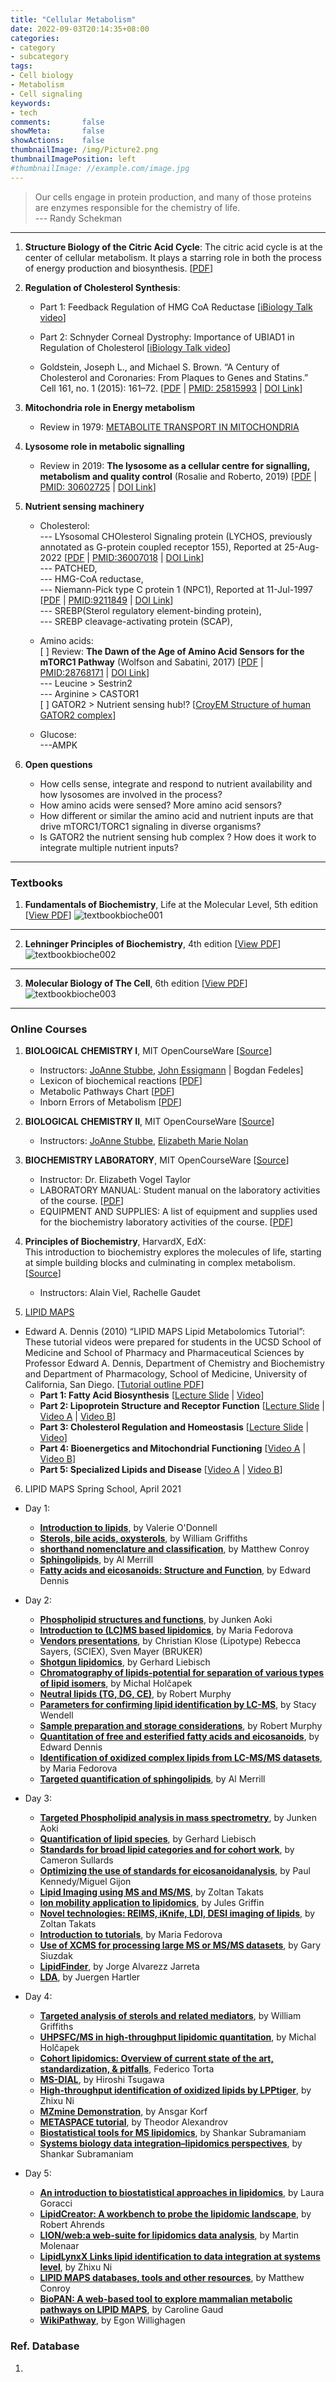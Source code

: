 ```yaml
---
title: "Cellular Metabolism"
date: 2022-09-03T20:14:35+08:00
categories:
- category
- subcategory
tags:
- Cell biology
- Metabolism
- Cell signaling
keywords:
- tech
comments:       false
showMeta:       false
showActions:    false
thumbnailImage: /img/Picture2.png
thumbnailImagePosition: left
#thumbnailImage: //example.com/image.jpg
---
```

> Our cells engage in protein production, and many of those proteins are enzymes responsible for the chemistry of life.\
--- Randy Schekman

<!--more-->


---
1. **Structure Biology of the Citric Acid Cycle**:
The citric acid cycle is at the center of cellular metabolism. It plays a starring role in both the process of energy production and biosynthesis. [[PDF](https://pkueducn-my.sharepoint.com/:b:/g/personal/lijun0705_pku_edu_cn/Ebw1pJbfecJAhkj4gwLLnAUBsK0X1OjzPH7iVrtMMKxnmQ?e=kdjU4f)]


2. **Regulation of Cholesterol Synthesis**: 
    - Part 1: Feedback Regulation of HMG CoA Reductase [[iBiology Talk video](https://pkueducn-my.sharepoint.com/:v:/g/personal/lijun0705_pku_edu_cn/EZ14Ti2ciNdIiJN4-4qnQAQBYB-Kf-O9XGnK0ePHUkXKxw?e=PhSwDP)]
    - Part 2: Schnyder Corneal Dystrophy: Importance of UBIAD1 in Regulation of Cholesterol [[iBiology Talk video](https://pkueducn-my.sharepoint.com/:v:/g/personal/lijun0705_pku_edu_cn/EbHEhuETHC1BuXduXcnksfEBKueRrsc1FwU9H426kgGj7w?e=bDqyul)]
    
    - Goldstein, Joseph L., and Michael S. Brown. “A Century of Cholesterol and Coronaries: From Plaques to Genes and Statins.” Cell 161, no. 1 (2015): 161–72. [[PDF](https://pkueducn-my.sharepoint.com/:b:/g/personal/lijun0705_pku_edu_cn/EVmM9yqeT0lPuIKaqQlzvkwB0cx7RREjxtfaEAEvtxji5A?e=gxGANA) | [PMID: 25815993](https://pubmed.ncbi.nlm.nih.gov/25815993/) | [DOI Link](https://doi.org/10.1016/j.cell.2015.01.036)]


3. **Mitochondria role in Energy metabolism**
    - Review in 1979: [METABOLITE TRANSPORT IN MITOCHONDRIA](https://pkueducn-my.sharepoint.com/:b:/g/personal/lijun0705_pku_edu_cn/EeWcvgdnEsJHqnu77uAAWGoBq6d7dUWpyr1Kromjrev6Rg?e=ylv6xV)

4. **Lysosome role in metabolic signalling**
    - Review in 2019: **The lysosome as a cellular centre for signalling, metabolism and quality control** (Rosalie and Roberto, 2019) [[PDF](https://pkueducn-my.sharepoint.com/:b:/g/personal/lijun0705_pku_edu_cn/EcboMO4gKndOlJOzXWV8ohEBy6mrjgr8mpQGztgPqgYttw?e=yOvXBj) | [PMID: 30602725](https://pubmed.ncbi.nlm.nih.gov/30602725/) | [DOI Link](https://doi.org/10.1038/s41556-018-0244-7)]

5. **Nutrient sensing machinery**
    - Cholesterol: \
    --- LYsosomal CHOlesterol Signaling protein (LYCHOS, previously annotated as G-protein coupled receptor 155), Reported at 25-Aug-2022 [[PDF]() | [PMID:36007018](https://pubmed.ncbi.nlm.nih.gov/36007018/) | [DOI Link](https://doi.org/10.1126/science.abg6621)]\
    --- PATCHED,\
    --- HMG-CoA reductase, \
    --- Niemann-Pick type C protein 1 (NPC1), Reported at 11-Jul-1997 [[PDF](https://pkueducn-my.sharepoint.com/:b:/g/personal/lijun0705_pku_edu_cn/EeFpXfiJMvtMnHHJFEP9kWEBll3GHkSLBymuXpv5xewIDA?e=UHeLri) | [PMID:9211849](https://pubmed.ncbi.nlm.nih.gov/9211849/) | [DOI Link](https://doi.org/10.1126/science.277.5323.228)]\
    --- SREBP(Sterol regulatory element-binding protein),\
    --- SREBP cleavage-activating protein (SCAP), 
    - Amino acids: \
    [ ] Review: **The Dawn of the Age of Amino Acid
Sensors for the mTORC1 Pathway** (Wolfson and Sabatini, 2017) [[PDF](https://pkueducn-my.sharepoint.com/:b:/g/personal/lijun0705_pku_edu_cn/EZgzP49XBXxLkseXtjZA-PUB_zSWROkzRhi8hLTUYoCIfA?e=sajlnb) | [PMID:28768171](https://pubmed.ncbi.nlm.nih.gov/28768171/) | [DOI Link](https://doi.org/10.1016/j.cmet.2017.07.001)] \
    --- Leucine > Sestrin2 \
    --- Arginine > CASTOR1 \
    [ ] GATOR2 > Nutrient sensing hub!? [[CroyEM Structure of human GATOR2 complex](https://doi.org/10.1038/s41586-022-04939-z)]
    
    - Glucose: \
    ---AMPK
    


5. **Open questions**
    - How cells sense, integrate and respond to nutrient availability and how lysosomes are involved in the process?
    - How amino acids were sensed? More amino acid sensors?
    - How different or similar the amino acid and nutrient inputs are that drive mTORC1/TORC1 signaling in diverse organisms?
    - Is GATOR2 the nutrient sensing hub complex ? How does it work to integrate multiple nutrient inputs?


---
### Textbooks
1. **Fundamentals of Biochemistry**, Life at the Molecular Level, 5th edition [[View PDF](https://pkueducn-my.sharepoint.com/:b:/g/personal/lijun0705_pku_edu_cn/EcFG-3Lm2OJFke8OOve0-woB-DUv2B9KUW9Z6btHINjJnA?e=Sin51O)]
![textbookbioche001](/img/Dingtalk_20220904010544.jpg)
---
2. **Lehninger Principles of Biochemistry**, 4th edition [[View PDF](https://pkueducn-my.sharepoint.com/:b:/g/personal/lijun0705_pku_edu_cn/ESZBDBbxLMdMr4X1AQo82jkB1jdnyJi7EuiHSdbCajRmQg?e=lVfhGB)]
![textbookbioche002](/img/Dingtalk_20220904010343.jpg)

---
3. **Molecular Biology of The Cell**, 6th edition [[View PDF](https://pkueducn-my.sharepoint.com/:b:/g/personal/lijun0705_pku_edu_cn/ETvIK7xJzWxLoxjUcbmxe-cBwRM1QcYoYGwdbwLEaLAuew?e=y5NUwp)]
![textbookbioche003](/img/Dingtalk_20220904010126.jpg)

---
### Online Courses
1. **BIOLOGICAL CHEMISTRY I**, MIT OpenCourseWare [[Source](https://ocw.mit.edu/courses/5-07sc-biological-chemistry-i-fall-2013/)]
    - Instructors: [JoAnne Stubbe](http://web.mit.edu/biochemistry/research.htm), [John Essigmann](http://essigmann.mit.edu/) | Bogdan Fedeles] 
    - Lexicon of biochemical reactions [[PDF](https://pkueducn-my.sharepoint.com/:b:/g/personal/lijun0705_pku_edu_cn/EYi9WCb1Z-lJtYgp0rHTw-EBW6J7e_sG7VJYDaH_Ba_ClA?e=TnpVki)]
    - Metabolic Pathways Chart [[PDF](https://pkueducn-my.sharepoint.com/:b:/g/personal/lijun0705_pku_edu_cn/Ec3fw_LeJoNErx_Jgz25Tb8B0iM-qAl9kS1CRBrhfzo1bw?e=O9kddv)]
    - Inborn Errors of Metabolism [[PDF](https://pkueducn-my.sharepoint.com/:b:/g/personal/lijun0705_pku_edu_cn/EQHnK90cbxVLlR54xO83laMBlE5TwiDEigCQQY8aijcy1Q?e=qjdrps)]

2. **BIOLOGICAL CHEMISTRY II**, MIT OpenCourseWare
[[Source](https://ocw.mit.edu/courses/5-08j-biological-chemistry-ii-spring-2016/)]
    - Instructors: [JoAnne Stubbe](http://web.mit.edu/biochemistry/research.htm), [Elizabeth Marie Nolan](http://web.mit.edu/nolanlab/Nolan_Lab_Website/Home.html)

3. **BIOCHEMISTRY LABORATORY**, MIT OpenCourseWare
[[Source](https://ocw.mit.edu/courses/5-36-biochemistry-laboratory-spring-2009/)]
    - Instructor: Dr. Elizabeth Vogel Taylor
    - LABORATORY MANUAL: Student manual on the laboratory activities of the course. [[PDF](https://pkueducn-my.sharepoint.com/:b:/g/personal/lijun0705_pku_edu_cn/EQORVKJIEYREjF_NCMILaZEBeoTmgaZwkMyNW9tH0CWUKA?e=U6woJE)]
    - EQUIPMENT AND SUPPLIES: A list of equipment and supplies used for the biochemistry laboratory activities of the course. [[PDF](https://pkueducn-my.sharepoint.com/:b:/g/personal/lijun0705_pku_edu_cn/EbVO3xXHW1tMnURZCZNPPFMBjT2sgpv5ek-MaYybrMBXnA?e=TJzwiY)]

4. **Principles of Biochemistry**, HarvardX, EdX:\
This introduction to biochemistry explores the molecules of life, starting at simple building blocks and culminating in complex metabolism.
[[Source](https://www.edx.org/course/principles-of-biochemistry)]
    - Instructors: Alain Viel, Rachelle Gaudet
    
5. [LIPID MAPS](www.lipidmaps.org) 
- Edward A. Dennis (2010) “LIPID MAPS Lipid Metabolomics Tutorial”:\
These tutorial videos were prepared for students in the UCSD School of Medicine and School of Pharmacy and Pharmaceutical Sciences by Professor Edward A. Dennis, Department of Chemistry and Biochemistry and Department of Pharmacology, School of Medicine, University of California, San Diego. [[Tutorial outline PDF](https://pkueducn-my.sharepoint.com/:b:/g/personal/lijun0705_pku_edu_cn/EaUuLV_Tw5pIrAMRY90DB28BX4jlyy7wy50kjaEA4QCz0w?e=PF7g3R)]
    - **Part 1: Fatty Acid Biosynthesis** [[Lecture Slide](https://pkueducn-my.sharepoint.com/:b:/g/personal/lijun0705_pku_edu_cn/Ee3VW9RQ4IBNlJ7zTcon1xUBDkceTY4ccKrIkyniaEmboQ?e=2moEJt) | [Video](https://pkueducn-my.sharepoint.com/:v:/g/personal/lijun0705_pku_edu_cn/EQlgd_Cf0t1Nv2nB00X13mABxmJ9Tpl3ESicenT_PVsi-g?e=LGiHQ3)]
    - **Part 2: Lipoprotein Structure and Receptor Function** [[Lecture Slide](https://pkueducn-my.sharepoint.com/:b:/g/personal/lijun0705_pku_edu_cn/ESeM1CES_9tHlI9QsEWhjkIBy0w6nPVnlHlNwUfR6boygw?e=q3l2hB) | [Video A](https://pkueducn-my.sharepoint.com/:v:/g/personal/lijun0705_pku_edu_cn/EfKGbvK0cqlEugmlOgzZ5OIByvUCIp3IAdwSgfNfb4L8ZA?e=nJ3PAh) | [Video B](https://pkueducn-my.sharepoint.com/:v:/g/personal/lijun0705_pku_edu_cn/EWQqhBB5wwVHnBSaKFDGwMMBPtdFY0Oy0AFpfbM9ZGXg6A?e=ifPPa5)]
    - **Part 3: Cholesterol Regulation and Homeostasis** [[Lecture Slide](https://pkueducn-my.sharepoint.com/:b:/g/personal/lijun0705_pku_edu_cn/EbqvFJeq7mBKjtCSQe0BN0gBIH8ZRWHVnl1SwK5UatOGZA?e=EqRige) | [Video](https://pkueducn-my.sharepoint.com/:v:/g/personal/lijun0705_pku_edu_cn/Ed2tba-Y-wxGqHCSxtVJbBgBt0Ee39l8fJSgO5UVs2DrZw?e=gFdkz6)]
    - **Part 4: Bioenergetics and Mitochondrial Functioning** [[Video A](https://pkueducn-my.sharepoint.com/:v:/g/personal/lijun0705_pku_edu_cn/EQP8jlwoMDFDjZJAetDugasBLBZfXjkxpG1wAg7hVg180g?e=VduDvb) | [Video B](https://pkueducn-my.sharepoint.com/:v:/g/personal/lijun0705_pku_edu_cn/EdI5dSsu6d9DhmDGpRYbxxsBAnkcKX_1OVDAEXuFleFFiA?e=c6td0G)]
    - **Part 5: Specialized Lipids and Disease** [[Video A](https://pkueducn-my.sharepoint.com/:v:/g/personal/lijun0705_pku_edu_cn/EXHs7BuJBjhErO7woOSMJLABqJhAqO984W2FoW3Y-jAGaw?e=i8fn8T) | [Video B](https://pkueducn-my.sharepoint.com/:v:/g/personal/lijun0705_pku_edu_cn/Ecc1N4Fy7xFPkIFCi4rohPYBymV_Gvnv_eR0G8sYcKCeHg?e=PpxGIM)]

6. LIPID MAPS Spring School, April 2021
- Day 1:
    - **[Introduction to lipids](https://youtu.be/kuRBBqS9Ic4?list=PLftrKvk5gjt4CKLgC1CZaVyznBksh4O-j)**, by Valerie O'Donnell
    - **[Sterols, bile acids, oxysterols](https://youtu.be/Zq-wRW_8tyI?list=PLftrKvk5gjt4CKLgC1CZaVyznBksh4O-j)**, by William Griffiths
    - **[shorthand nomenclature and classification](https://youtu.be/HQ0GroRLNsc?list=PLftrKvk5gjt4CKLgC1CZaVyznBksh4O-j)**, by Matthew Conroy
    - **[Sphingolipids](https://youtu.be/lxXccMEZA-c?list=PLftrKvk5gjt4CKLgC1CZaVyznBksh4O-j)**, by Al Merrill
    - **[Fatty acids and eicosanoids: Structure and Function](https://youtu.be/OEvYcTIgn2Q?list=PLftrKvk5gjt4CKLgC1CZaVyznBksh4O-j)**, by Edward Dennis
- Day 2: 
    - **[Phospholipid structures and functions](https://youtu.be/jvxOUUEg4J4?list=PLftrKvk5gjt5cnqa3QeXwVlGpb0YJT_vv)**, by Junken Aoki
    - **[Introduction to (LC)MS based lipidomics](https://youtu.be/f9JMTi0PeUo?list=PLftrKvk5gjt5cnqa3QeXwVlGpb0YJT_vv)**, by Maria Fedorova
    - **[Vendors presentations](https://youtu.be/0cgurm8SMec?list=PLftrKvk5gjt5cnqa3QeXwVlGpb0YJT_vv)**, by Christian Klose (Lipotype) Rebecca Sayers, (SCIEX), Sven Mayer (BRUKER)
    - **[Shotgun lipidomics](https://youtu.be/y0RML6d4CfU?list=PLftrKvk5gjt5cnqa3QeXwVlGpb0YJT_vv)**, by Gerhard Liebisch
    - **[Chromatography of lipids-potential for separation of various types of lipid isomers](https://youtu.be/JFG8xHbFvYY?list=PLftrKvk5gjt5cnqa3QeXwVlGpb0YJT_vv)**, by Michal Holčapek
    - **[Neutral lipids (TG, DG, CE)](https://youtu.be/DVZZNFgKIqo?list=PLftrKvk5gjt5cnqa3QeXwVlGpb0YJT_vv)**, by Robert Murphy
    - **[Parameters for confirming lipid identification by LC-MS](https://youtu.be/4eiqkeKezUw?list=PLftrKvk5gjt5cnqa3QeXwVlGpb0YJT_vv)**, by Stacy Wendell
    - **[Sample preparation and storage considerations](https://youtu.be/qKjhYt9izt4?list=PLftrKvk5gjt5cnqa3QeXwVlGpb0YJT_vv)**, by Robert Murphy
    - **[Quantitation of free and esterified fatty acids and eicosanoids](https://youtu.be/6FsAQKYb084?list=PLftrKvk5gjt5cnqa3QeXwVlGpb0YJT_vv)**, by Edward Dennis
    - **[Identification of oxidized complex lipids from LC-MS/MS datasets](https://youtu.be/yR7cKefVfBc?list=PLftrKvk5gjt5cnqa3QeXwVlGpb0YJT_vv)**, by Maria Fedorova
    - **[Targeted quantification of sphingolipids](https://youtu.be/VehWH5Posyw?list=PLftrKvk5gjt5cnqa3QeXwVlGpb0YJT_vv)**, by Al Merrill
- Day 3: 
    - **[Targeted Phospholipid analysis in mass spectrometry](https://youtu.be/qyGR8OH-x3g?list=PLftrKvk5gjt7VhlE-VOsH1Zh3Mn3sqZWw)**, by Junken Aoki
    - **[Quantification of lipid species](https://youtu.be/r9bv0qiHnPE?list=PLftrKvk5gjt7VhlE-VOsH1Zh3Mn3sqZWw)**, by Gerhard Liebisch
    - **[Standards for broad lipid categories and for cohort work](https://youtu.be/0IxSpu-c4b8?list=PLftrKvk5gjt7VhlE-VOsH1Zh3Mn3sqZWw)**, by Cameron Sullards
    - **[Optimizing the use of standards for eicosanoidanalysis](https://youtu.be/IBInZk1HtgE?list=PLftrKvk5gjt7VhlE-VOsH1Zh3Mn3sqZWw)**, by Paul Kennedy/Miguel Gijon
    - **[Lipid Imaging using MS and MS/MS](https://youtu.be/HrD0sC8zAno?list=PLftrKvk5gjt7VhlE-VOsH1Zh3Mn3sqZWw)**, by Zoltan Takats
    - **[Ion mobility application to lipidomics](https://youtu.be/OVwhAXGKvFc?list=PLftrKvk5gjt7VhlE-VOsH1Zh3Mn3sqZWw)**, by Jules Griffin
    - **[Novel technologies: REIMS, iKnife, LDI, DESI imaging of lipids](https://youtu.be/NoWUUXd4-yY?list=PLftrKvk5gjt7VhlE-VOsH1Zh3Mn3sqZWw)**, by Zoltan Takats
    - **[Introduction to tutorials](https://youtu.be/BQ55JfA5aA0?list=PLftrKvk5gjt7VhlE-VOsH1Zh3Mn3sqZWw)**, by Maria Fedorova 
    - **[Use of XCMS for processing large MS or MS/MS datasets](https://youtu.be/D9vBMw78_qI?list=PLftrKvk5gjt7VhlE-VOsH1Zh3Mn3sqZWw)**, by Gary Siuzdak
    - **[LipidFinder](https://youtu.be/ULHt5FKoI1E?list=PLftrKvk5gjt7VhlE-VOsH1Zh3Mn3sqZWw)**, by Jorge Alvarezz Jarreta
    - **[LDA](https://youtu.be/GiKM-urfNIg?list=PLftrKvk5gjt7VhlE-VOsH1Zh3Mn3sqZWw)**, by Juergen Hartler
    
- Day 4: 
    - **[Targeted analysis of sterols and related mediators](https://youtu.be/xkumM1PRwHY?list=PLftrKvk5gjt6e_0u4g3otB2Bg_J0LAXy1)**, by William Griffiths
    - **[UHPSFC/MS in high-throughput lipidomic quantitation](https://youtu.be/FpC7RPZOB5I?list=PLftrKvk5gjt6e_0u4g3otB2Bg_J0LAXy1)**, by Michal Holčapek
    - **[Cohort lipidomics: Overview of current state of the art, standardization, & pitfalls](https://youtu.be/7F7ur_YpyVs?list=PLftrKvk5gjt6e_0u4g3otB2Bg_J0LAXy1)**, Federico Torta
    - **[MS-DIAL](https://youtu.be/ozowb75vHXc?list=PLftrKvk5gjt6e_0u4g3otB2Bg_J0LAXy1)**, by Hiroshi Tsugawa
    - **[High-throughput identification of oxidized lipids by LPPtiger](https://youtu.be/0eRkO9RzT3c?list=PLftrKvk5gjt6e_0u4g3otB2Bg_J0LAXy1)**, by Zhixu Ni
    - **[MZmine Demonstration](https://youtu.be/vRSh4GmnrH8?list=PLftrKvk5gjt6e_0u4g3otB2Bg_J0LAXy1)**, by Ansgar Korf
    - **[METASPACE tutorial](https://youtu.be/8aymHI5eW2I?list=PLftrKvk5gjt6e_0u4g3otB2Bg_J0LAXy1)**, by Theodor Alexandrov
    - **[Biostatistical tools for MS lipidomics](https://youtu.be/W2PaHjlbn-U?list=PLftrKvk5gjt6e_0u4g3otB2Bg_J0LAXy1)**, by Shankar Subramaniam
    - **[Systems biology data integration–lipidomics perspectives](https://youtu.be/poinhl1QgRY?list=PLftrKvk5gjt6e_0u4g3otB2Bg_J0LAXy1)**, by Shankar Subramaniam 
    
- Day 5: 
    - **[An introduction to biostatistical approaches in lipidomics](https://youtu.be/d5w2E4OG1KY?list=PLftrKvk5gjt4gJmoKG2SxCL_xtSxtRirO)**, by Laura Goracci
    - **[LipidCreator: A workbench to probe the lipidomic landscape](https://youtu.be/1QjcFTah1YI?list=PLftrKvk5gjt4gJmoKG2SxCL_xtSxtRirO)**, by Robert Ahrends
    - **[LION/web:a web-suite for lipidomics data analysis](https://youtu.be/KkO5mUJu-8g?list=PLftrKvk5gjt4gJmoKG2SxCL_xtSxtRirO)**, by Martin Molenaar
    - **[LipidLynxX Links lipid identification to data integration at systems level](https://youtu.be/6WBzzgiAyLc?list=PLftrKvk5gjt4gJmoKG2SxCL_xtSxtRirO)**, by Zhixu Ni
    - **[LIPID MAPS databases, tools and other resources](https://youtu.be/WNxsatndc2E?list=PLftrKvk5gjt4gJmoKG2SxCL_xtSxtRirO)**, by Matthew Conroy
    - **[BioPAN: A web-based tool to explore mammalian metabolic pathways on LIPID MAPS](https://youtu.be/3OrjRzbCB04?list=PLftrKvk5gjt4gJmoKG2SxCL_xtSxtRirO)**, by Caroline Gaud
    - **[WikiPathway](https://youtu.be/EO2IAKwBIug?list=PLftrKvk5gjt4gJmoKG2SxCL_xtSxtRirO)**, by Egon Willighagen
    
    

### Ref. Database
1.
